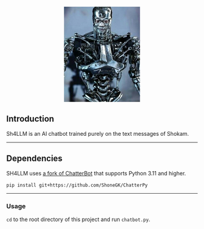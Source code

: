 <p align="center">
  <img src="logo.png" width=200 height=250 />
</p>

## Introduction

Sh4LLM is an AI chatbot trained purely on the text messages of Shokam.

---

## Dependencies

SH4LLM uses [a fork of ChatterBot](https://github.com/ShoneGK/ChatterPy) that supports Python 3.11 and higher.

```batch
pip install git+https://github.com/ShoneGK/ChatterPy
```

---

### Usage

`cd` to the root directory of this project and run `chatbot.py`.
